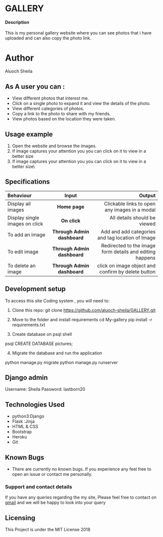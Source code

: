  # GALLERY
 #### Description
 This is my personal gallery website where you can see photos that i have uploaded and can also copy the photo link.
 
 # Author
 Aluoch Sheila
 
 ## As A user you can :
 * View different photos that interest me.
 * Click on a single photo to expand it and view the details of the photo.
 * View different categories of photos.
 * Copy a link to the photo to share with my friends.
 * View photos based on the location they were taken.
 
## Usage example
1. Open the website and browse the images.
2. If  image captures your attention  you you can click on it to view in a better size
2. If  image captures your attention  you you can click on it to view in a better size\
 ## Specifications
| Behaviour | Input | Output |
| :---------------- | :---------------: | ------------------: |
| Display all images | **Home page** | Clickable links to open any images in a modal |
| Display single images on click | **On  click** | All details should be viewed|
| To add an image  | **Through Admin dashboard** | Add and add categories and tag location of Image|
| To edit image  | **Through Admin dashboard** | Redirected to the  image form details and editing happens|
| To delete an image  | **Through Admin dashboard** | click on image object and confirm by delete button|

 ## Development setup
  To access  this site Coding system  , you will need to:
 
 1. Clone this repo:
   git clone https://github.com/aluoch-sheila/GALLERY.git

 2. Move to the folder and install requirements
   cd My-gallery
   pip install -r requirements.txt
   
 3. Create database on psql shell
 
   psql
   CREATE DATABASE pictures;
 
 4. Migrate the database and run the application
 
   python manage.py migrate
   python manage.py runserver
 
 ## Django admin
  Username: Sheila
  Password: lastborn20
  
 ## Technologies Used
 * python3:Django
 * Flask :Jinja
 * HTML & CSS
 * Bootstrap
 * Heroku
 * Git
 
 ## Known Bugs
 * There are currently no known bugs. If you experience any feel free to open an issue
 or contact me personally.
 
 ### Support and contact details
 If you have any queries regarding the my site,
 Please feel free to contact on [gmail](aluochsheila1999@gmail.com) and we will be happy to look into your query
 
 ## Licensing
  This Project is under the MIT License 2018
